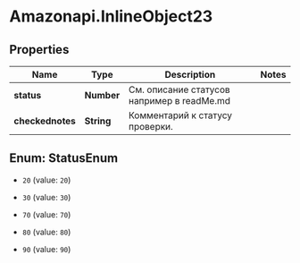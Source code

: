 # Amazonapi.InlineObject23

## Properties

Name | Type | Description | Notes
------------ | ------------- | ------------- | -------------
**status** | **Number** | См. описание статусов например в readMe.md | 
**checkednotes** | **String** | Комментарий к статусу проверки. | 



## Enum: StatusEnum


* `20` (value: `20`)

* `30` (value: `30`)

* `70` (value: `70`)

* `80` (value: `80`)

* `90` (value: `90`)




